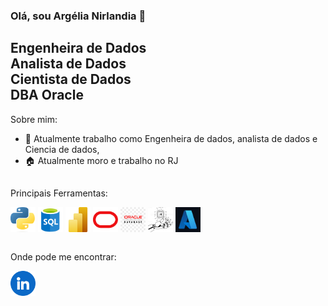 
### Olá, sou Argélia Nirlandia 👋

## Engenheira de Dados <br> Analista de Dados <br> Cientista de Dados <br> DBA Oracle

Sobre mim:

- 🔭 Atualmente trabalho como Engenheira de dados, analista de dados e Ciencia de dados,  
- 🏠 Atualmente moro e trabalho no RJ


## 

Principais Ferramentas:

<div style="display: inline_block">
  <img align="center" alt="Python" height="40" width="40" src="https://github.com/nirlandia/AdventureWorkPortifolio/blob/main/python.png?raw=true">
  <img align="center" alt="SQL" height="40" width="40" src="https://github.com/nirlandia/AdventureWorkPortifolio/blob/main/sql.png?raw=true">
  <img align="center" alt="Power BI" height="40" width="40" src="https://github.com/nirlandia/AdventureWorkPortifolio/blob/main/1200px-New_Power_BI_Logo.svg.png?raw=true">
  <img align="center" alt="Power BI" height="40" width="40" src="https://github.com/nirlandia/AdventureWorkPortifolio/blob/main/db.png?raw=true">
  <img align="center" alt="Power BI" height="40" width="40" src="https://github.com/nirlandia/AdventureWorkPortifolio/blob/main/db.jpg?raw=true">
  <img align="center" alt="Power BI" height="40" width="40" src="https://github.com/nirlandia/AdventureWorkPortifolio/blob/main/ml.png?raw=true">
  <img align="center" alt="Azure" height="40" width="40" src="https://github.com/nirlandia/AdventureWorkPortifolio/blob/main/Azure.png?raw=true">
</div>

<br>

  
Onde pode me encontrar:
<div style="display: inline_block">
  
  <a href="www.linkedin.com/in/argelianirlandia/" target="_blank">
    <img align="center" alt="" height="40" width="40" src="https://github.com/nirlandia/AdventureWorkPortifolio/blob/main/linkedin.png?raw=true">
  </a>

</div>

<!--
**nirlandia/nirlandia** is a ✨ _special_ ✨ repository because its `README.md` (this file) appears on your GitHub profile.

Here are some ideas to get you started:

- 🔭 I’m currently working on ...
- 🌱 I’m currently learning ...
- 👯 I’m looking to collaborate on ...
- 🤔 I’m looking for help with ...
- 💬 Ask me about ...
- 📫 How to reach me: ...
- 😄 Pronouns: ...
- ⚡ Fun fact: ...
-->
